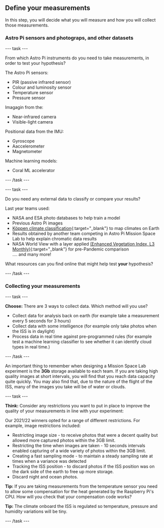 ## Define your measurements

In this step, you will decide what you will measure and how you will collect those measurements. 

### Astro Pi sensors and photograps, and other datasets

--- task ---

From which Astro Pi instruments do you need to take measurements, in order to test your hypothesis?

The Astro Pi sensors:
+ PIR (passive infrared sensor)
+ Colour and luminosity sensor
+ Temperature sensor
+ Pressure sensor

Imagagin from the:
+ Near-infrared camera
+ Visible-light camera 

Positional data from the IMU:
+ Gyroscope 
+ Aaccelerometer
+ Magnetometer

Machine learning models:
+ Coral ML accelerator

--- /task ---

--- task ---

Do you need any external data to classify or compare your results?

Last year teams used: 

+ NASA and ESA photo databases to help train a model 
+ Previous Astro Pi images
+ [Köppen climate classification](https://en.wikipedia.org/wiki/K%C3%B6ppen_climate_classification){:target="_blank"} to map climates on Earth 
+ Results obtained by another team competing in Astro Pi Mission Space Lab to help explain  chromatic data results
+ NASA World View with a layer applied [(Enhanced Vegetation Index, L3 Monthly)](https://lpdaac.usgs.gov/products/mod13a3v061/){:target="_blank"} for pre-Pandemic comparison  
.... and many more!

What resources can you find online that might help test **your** hypothesis?

--- /task ---

### Collecting your measurements

--- task ---

**Choose:** There are 3 ways to collect data. Which method will you use? 
+ Collect data for analysis back on earth (for example take a measurement every 5 seconds for 3 hours)
+ Collect data with some intelligence (for example only take photos when the ISS is in daylight)
+ Process data in real time against pre-programmed rules (for example test a machine learning classifier to see whether it can identify cloud types in real time.)

--- /task ---

An important thing to remember when designing a Mission Space Lab experiment is the **3Gb** storage available to each team. If you are taking high quality images at short intervals, you will find that you reach data capacity quite quickly. You may also find that, due to the nature of the flight of the ISS, many of the images you take will be of water or clouds.

--- task ---

**Think:** Consider any restrictions you want to put in place to improve the quality of your measurements in line with your experiment: 

Our 2021/22 winners opted for a range of different restrictions. For example, image restrictions included:
+ Restricting image size - to receive photos that were a decent quality but allowed more captured photos within the 3GB limit. 
+ Restricting the time when images are taken - 10 seconds intervals enabled capturing of a wide variety of photos  within the 3GB limit. 
+ Creating a fast sampling mode - to maintain a steady sampling rate at times when a variance was detected 
+ Tracking the ISS position - to discard photos if the ISS position was on the dark side of the earth to free up more storage. 
+ Discard night and ocean photos.

**Tip:** If you are taking measurements from the temperature sensor you need to allow some compensation for the heat generated by the Raspberry Pi's CPU. How will you check that your compensation code works?

**Tip:** The climate onboard the ISS is regulated so temperature, pressure and humidity variations will be tiny. 

--- /task ---
